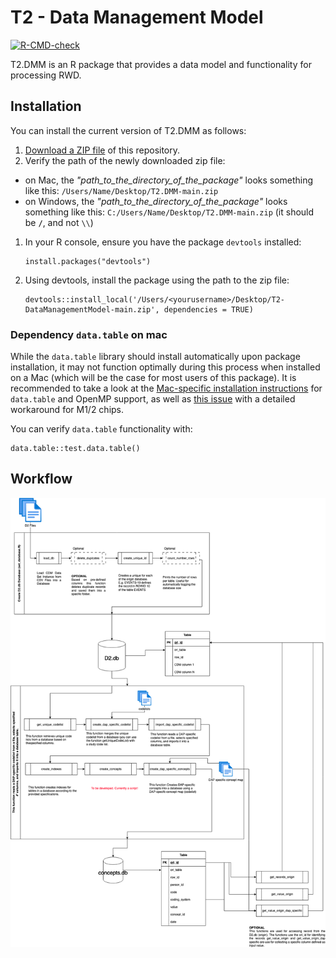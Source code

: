 
# T2 - Data Management Model

<!-- badges: start -->
[![R-CMD-check](https://github.com/UMC-Utrecht-RWE/T2-DataManagementModel/actions/workflows/R-CMD-check.yaml/badge.svg)](https://github.com/UMC-Utrecht-RWE/T2-DataManagementModel/actions/workflows/R-CMD-check.yaml)
<!-- badges: end -->

T2.DMM is an R package that provides a data model and functionality for processing RWD.

## Installation

You can install the current version of T2.DMM as follows:

1. [Download a ZIP file](https://github.com/UMC-Utrecht-RWE/T2-DataManagementModel/archive/refs/heads/main.zip) of this repository.
1. Verify the path of the newly downloaded zip file:
  - on Mac, the *"path_to_the_directory_of_the_package"* looks something like this: `/Users/Name/Desktop/T2.DMM-main.zip`
  - on Windows, the *"path_to_the_directory_of_the_package"* looks something like this: `C:/Users/Name/Desktop/T2.DMM-main.zip` (it should be **`/`**, and not `\\`)
1. In your R console, ensure you have the package `devtools` installed:
   ```
   install.packages("devtools")
   ```
1. Using devtools, install the package using the path to the zip file:
   ```
   devtools::install_local('/Users/<yourusername>/Desktop/T2-DataManagementModel-main.zip', dependencies = TRUE)
   ```

### Dependency `data.table` on mac

While the `data.table` library should install automatically upon package installation, it may not function optimally during this process when installed on a Mac (which will be the case for most users of this package).
It is recommended to take a look at the [Mac-specific installation instructions](https://github.com/Rdatatable/data.table/wiki/Installation#Enable-openmp-for-macos) for `data.table` and OpenMP support, as well as [this issue](https://github.com/Rdatatable/data.table/issues/5419) with a detailed workaround for M1/2 chips.

You can verify `data.table` functionality with:
```
data.table::test.data.table()
```

## Workflow

![Overview data management](T2_DMM.png)

